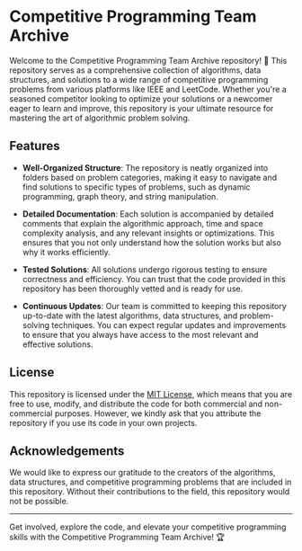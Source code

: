 # Competitive Programming Team Archive

Welcome to the Competitive Programming Team Archive repository! 🚀 This repository serves as a comprehensive collection of algorithms, data structures, and solutions to a wide range of competitive programming problems from various platforms like IEEE and LeetCode. Whether you're a seasoned competitor looking to optimize your solutions or a newcomer eager to learn and improve, this repository is your ultimate resource for mastering the art of algorithmic problem solving.

## Features

- **Well-Organized Structure**: The repository is neatly organized into folders based on problem categories, making it easy to navigate and find solutions to specific types of problems, such as dynamic programming, graph theory, and string manipulation. 

- **Detailed Documentation**: Each solution is accompanied by detailed comments that explain the algorithmic approach, time and space complexity analysis, and any relevant insights or optimizations. This ensures that you not only understand how the solution works but also why it works efficiently.

- **Tested Solutions**: All solutions undergo rigorous testing to ensure correctness and efficiency. You can trust that the code provided in this repository has been thoroughly vetted and is ready for use.

- **Continuous Updates**: Our team is committed to keeping this repository up-to-date with the latest algorithms, data structures, and problem-solving techniques. You can expect regular updates and improvements to ensure that you always have access to the most relevant and effective solutions.


## License

This repository is licensed under the [MIT License](LICENSE), which means that you are free to use, modify, and distribute the code for both commercial and non-commercial purposes. However, we kindly ask that you attribute the repository if you use its code in your own projects.

## Acknowledgements

We would like to express our gratitude to the creators of the algorithms, data structures, and competitive programming problems that are included in this repository. Without their contributions to the field, this repository would not be possible.

---

Get involved, explore the code, and elevate your competitive programming skills with the Competitive Programming Team Archive! 🏆
